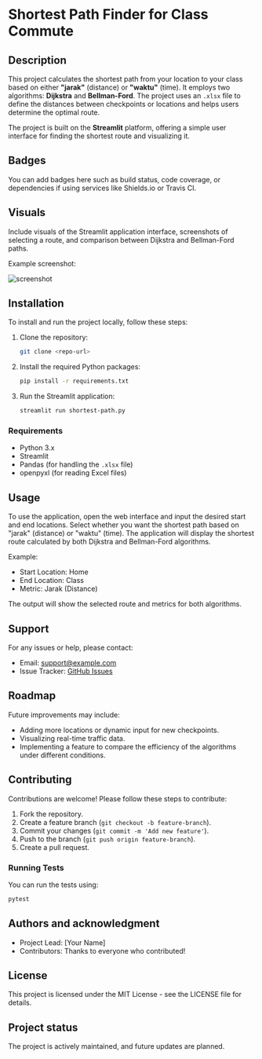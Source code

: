 
# Shortest Path Finder for Class Commute

## Description
This project calculates the shortest path from your location to your class based on either **"jarak"** (distance) or **"waktu"** (time). It employs two algorithms: **Dijkstra** and **Bellman-Ford**. The project uses an `.xlsx` file to define the distances between checkpoints or locations and helps users determine the optimal route.

The project is built on the **Streamlit** platform, offering a simple user interface for finding the shortest route and visualizing it.

## Badges
You can add badges here such as build status, code coverage, or dependencies if using services like Shields.io or Travis CI.

## Visuals
Include visuals of the Streamlit application interface, screenshots of selecting a route, and comparison between Dijkstra and Bellman-Ford paths.

Example screenshot:

![screenshot](link_to_screenshot)

## Installation
To install and run the project locally, follow these steps:

1. Clone the repository:
   ```bash
   git clone <repo-url>
   ```

2. Install the required Python packages:
   ```bash
   pip install -r requirements.txt
   ```

3. Run the Streamlit application:
   ```bash
   streamlit run shortest-path.py
   ```

### Requirements
- Python 3.x
- Streamlit
- Pandas (for handling the `.xlsx` file)
- openpyxl (for reading Excel files)

## Usage
To use the application, open the web interface and input the desired start and end locations. Select whether you want the shortest path based on "jarak" (distance) or "waktu" (time). The application will display the shortest route calculated by both Dijkstra and Bellman-Ford algorithms.

Example:
- Start Location: Home
- End Location: Class
- Metric: Jarak (Distance)

The output will show the selected route and metrics for both algorithms.

## Support
For any issues or help, please contact:

- Email: support@example.com
- Issue Tracker: [GitHub Issues](link_to_github_issues)

## Roadmap
Future improvements may include:
- Adding more locations or dynamic input for new checkpoints.
- Visualizing real-time traffic data.
- Implementing a feature to compare the efficiency of the algorithms under different conditions.

## Contributing
Contributions are welcome! Please follow these steps to contribute:

1. Fork the repository.
2. Create a feature branch (`git checkout -b feature-branch`).
3. Commit your changes (`git commit -m 'Add new feature'`).
4. Push to the branch (`git push origin feature-branch`).
5. Create a pull request.

### Running Tests
You can run the tests using:
```bash
pytest
```

## Authors and acknowledgment
- Project Lead: [Your Name]
- Contributors: Thanks to everyone who contributed!

## License
This project is licensed under the MIT License - see the LICENSE file for details.

## Project status
The project is actively maintained, and future updates are planned.
